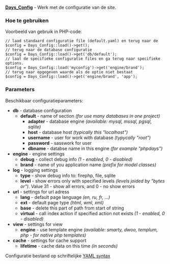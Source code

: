 <a href='Hidden comment: revision: 1'></a>

**[Days\_Config](http://code.google.com/p/phpdays/source/browse/trunk/lib/Days/Config.php)** - Werk met de configuratie van de site.

### Hoe te gebruiken ###

Voorbeeld van gebruik in PHP-code:
```
// laad standaard configuratie file (default.yaml) en terug naar de 
$config = Days_Config::load()->get();
// terug naar de database configuratie
$config = Days_Config::load()->get('db/default');
// laat de specifieke configuratie files en ga terug naar specifieke options.
$config = Days_Config::load('myconfig')->get('engine/brand');
// terug naar opgegeven waarde als de optie niet bestaat
$config = Days_Config::load()->get('engine/brand', 'app');
```

### Parameters ###

Beschikbaar configuratieparameters:
  * **db** - database configuration
    * **default** - name of section _(for use many databases in one project)_
      * **adapter** - database engine _(available: mysql, mssql, pgsql, sqlite)_
      * **host** - database host _(typically this "localhost")_
      * **username** - user for work with database _(typycally "root")_
      * **password** - sasswork for user
      * **dbname** - databse name in this engine _(for example "phpdays")_
  * **engine** - engine settings
    * **debug** - collect debug info _(1 - enabled, 0 - disabled)_
    * **brand** - name of you application name _(prefix for model classes)_
  * **log** - logging settings
    * **type** - show debug info to: firephp, file, sqlite
    * **level** - show errors only with specified levels _(levels joided by "bytes or")_. Value 31 - show all errors, and 0 - no show errors
  * **url** - settings for url adress
    * **lang** - default page language _(en, ru, fr, ...)_
    * **ext** - default page type _(html, wml, xml)_
    * **base** - delete this part of path from start of string
    * **virtual** - call index action if specified action not exists _(1 - enabled, 0 - disabled)_
  * **view** - settings for view
    * **engine** - use template engine _(available: smarty, dwoo, templum, php - for native php templates)_
  * **cache** - settings for cache support
    * **lifetime** - cache data on this time _(in seconds)_

Configuratie bestand op schriftelijke [YAML syntax](http://en.wikipedia.org/wiki/YAML) 